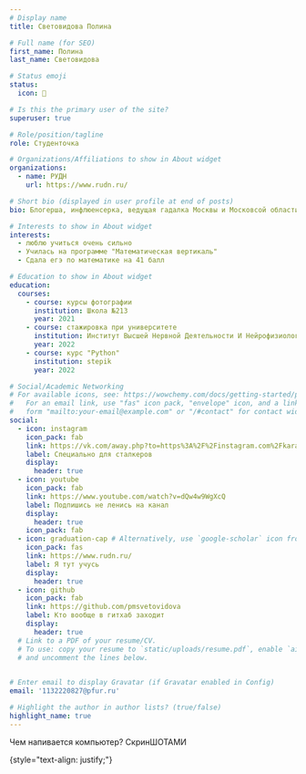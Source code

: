 ```yaml
---
# Display name
title: Световидова Полина

# Full name (for SEO)
first_name: Полина
last_name: Световидова

# Status emoji
status:
  icon: 💩 

# Is this the primary user of the site?
superuser: true

# Role/position/tagline
role: Студенточка

# Organizations/Affiliations to show in About widget
organizations:
  - name: РУДН
    url: https://www.rudn.ru/

# Short bio (displayed in user profile at end of posts)
bio: Блогерша, инфлюенсерка, ведущая гадалка Москвы и Московсой области

# Interests to show in About widget
interests:
  - люблю учиться очень сильно
  - Училась на программе "Математическая вертикаль"
  - Сдала егэ по математике на 41 балл

# Education to show in About widget
education:
  courses:
    - course: курсы фотографии
      institution: Школа №213
      year: 2021
    - course: стажировка при университете 
      institution: Институт Высшей Нервной Деятельности И Нейрофизиологии РАН (Ивндинф)
      year: 2022
    - course: курс "Python"
      institution: stepik
      year: 2022

# Social/Academic Networking
# For available icons, see: https://wowchemy.com/docs/getting-started/page-builder/#icons
#   For an email link, use "fas" icon pack, "envelope" icon, and a link in the
#   form "mailto:your-email@example.com" or "/#contact" for contact widget.
social:
  - icon: instagram
    icon_pack: fab
    link: https://vk.com/away.php?to=https%3A%2F%2Finstagram.com%2Fkaraulass%3Figshid%3DYmMyMTA2M2Y%3D&cc_key=
    label: Специально для сталкеров
    display:
      header: true
  - icon: youtube
    icon_pack: fab
    link: https://www.youtube.com/watch?v=dQw4w9WgXcQ
    label: Подпишись не ленись на канал
    display:
      header: true
    icon_pack: fab
  - icon: graduation-cap # Alternatively, use `google-scholar` icon from `ai` icon pack
    icon_pack: fas
    link: https://www.rudn.ru/
    label: Я тут учусь
    display:
      header: true
  - icon: github
    icon_pack: fab
    link: https://github.com/pmsvetovidova
    label: Кто вообще в гитхаб заходит
    display:
      header: true
  # Link to a PDF of your resume/CV.
  # To use: copy your resume to `static/uploads/resume.pdf`, enable `ai` icons in `params.yaml`,
  # and uncomment the lines below.
  

# Enter email to display Gravatar (if Gravatar enabled in Config)
email: '1132220827@pfur.ru'

# Highlight the author in author lists? (true/false)
highlight_name: true
---
```

Чем напивается компьютер? СкринШОТАМИ

{style="text-align: justify;"}
